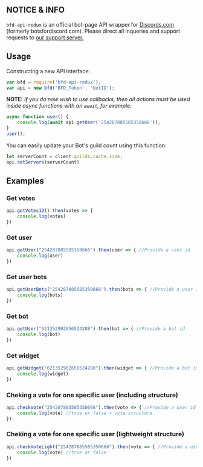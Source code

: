 ## NOTICE & INFO

`bfd-api-redux` is an official bot-page API wrapper for [Discords.com](https://discords.com) (formerly botsfordiscord.com). Please direct all inqueries and support requests to [our support server.](https://discord.gg/dsl)

## Usage

Constructing a new API interface:
```js
var bfd = require('bfd-api-redux');
var api = new bfd('BFD_Token', 'botID');
```
**NOTE:** *If you do now wish to use callbacks, then all actions must be used inside async functions with an `await`, for example:*
```js
async function user() {
    console.log(await api.getUser('254287885585350666'));
}
user();
```

You can easily update your Bot's guild count using this function:
```js
let serverCount = client.guilds.cache.size; 
api.setServers(serverCount)
```

## Examples

### Get votes
```js
api.getVotes12().then(votes => {
    console.log(votes)
})
```

### Get user
```js
api.getUser("254287885585350666").then(user => { //Provide a user id
    console.log(user)
})
```

### Get user bots
```js
api.getUserBots("254287885585350666").then(bots => { //Provide a user id
    console.log(bots)
})
```

### Get bot
```js
api.getUser("621352902656524288").then(bot => { //Provide a bot id
    console.log(bot)
})
```

### Get widget
```js
api.getWidget("621352902656524288").then(widget => { //Provide a bot id
    console.log(widget)
})
```

### Cheking a vote for one specific user (including structure)
```js
api.checkVote("254287885585350666").then(vote => { //Provide a user id
    console.log(vote) //true or false + vote structure
})
```

### Cheking a vote for one specific user (lightweight structure)
```js
api.checkVoteLight("254287885585350666").then(vote => { //Provide a user id
    console.log(vote) //true or false
})
```


